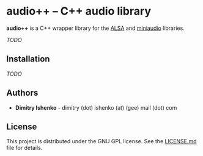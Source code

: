# audio++ – C++ audio library

**audio++** is a C++ wrapper library for the
[ALSA](https://www.alsa-project.org/alsa-doc/alsa-lib) and
[miniaudio](https://miniaud.io) libraries.

_TODO_

## Installation

_TODO_

## Authors

* **Dimitry Ishenko** - dimitry (dot) ishenko (at) (gee) mail (dot) com

## License

This project is distributed under the GNU GPL license. See the
[LICENSE.md](LICENSE.md) file for details.
